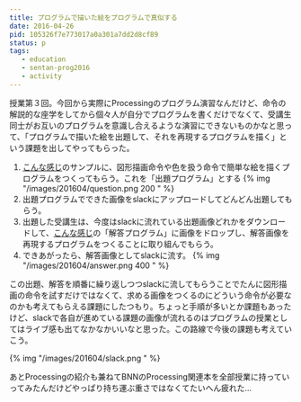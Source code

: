 ```yaml
---
title: プログラムで描いた絵をプログラムで真似する
date: 2016-04-26
pid: 105326f7e773017a0a301a7dd2d8cf89
status: p
tags:
   - education
   - sentan-prog2016
   - activity
---
```


授業第３回。今回から実際にProcessingのプログラム演習なんだけど、命令の解説的な座学をしてから個々人が自分でプログラムを書くだけでなくて、受講生同士がお互いのプログラムを意識し合えるような演習にできないものかなと思って、「プログラムで描いた絵を出題して、それを再現するプログラムを描く」という課題を出してやってもらった。

1. [こんな感じ][1]のサンプルに、図形描画命令や色を扱う命令で簡単な絵を描くプログラムをつくってもらう。これを「出題プログラム」とする
{% img "/images/201604/question.png 200 " %}
2. 出題プログラムでできた画像をslackにアップロードしてどんどん出題してもらう。
3. 出題した受講生は、今度はslackに流れている出題画像どれかをダウンロードして、[こんな感じ][2]の「解答プログラム」に画像をドロップし、解答画像を再現するプログラムをつくることに取り組んでもらう。
4. できあがったら、解答画像としてslackに流す。
{% img "/images/201604/answer.png 400 " %}

この出題、解答を順番に繰り返しつつslackに流してもらうことでたんに図形描画の命令を試すだけではなくて、求める画像をつくるのにどういう命令が必要なのかも考えてもらえる課題にしたつもり。ちょっと手順が多いとか課題もあったけど、slackで各自が進めている課題の画像が流れるのはプログラムの授業としてはライブ感も出てなかなかいいなと思った。この路線で今後の課題も考えていこう。

{% img "/images/201604/slack.png " %}

あとProcessingの紹介も兼ねてBNNのProcessing関連本を全部授業に持っていってみたんだけどやっぱり持ち運ぶ重さではなくてたいへん疲れた…

[1]:	https://gist.github.com/dotimpact/f949ab824076235ac21ebe08950f3d89
[2]:	https://gist.github.com/dotimpact/eafca3860cf381f91244644b96a42bde